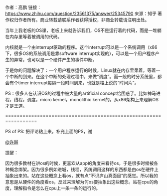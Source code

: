 作者：高鹏
链接：https://www.zhihu.com/question/23561375/answer/25345790
来源：知乎
著作权归作者所有。商业转载请联系作者获得授权，非商业转载请注明出处。



当年上我老板的OS课，老板上来就告诉我们，OS不是运行着的代码，而是一堆躺在内存里等着被调用的代码。

内核就是一个由interrupt驱动的程序。这个interrupt可以是一个系统调用（x86下，很多OS的系统调用是靠software interrupt实现的），可以是一个用户程序产生的异常，也可以是一个硬件产生的事件中断。

于是你的问题解决了：一个用户程序运行的时候，Linux就在内存里呆着，等着一个中断的到来。在这个中断的处理过程中，来做“调度”。而一般的时分系统里，都会有个timer interrupt每隔一段时间到来，也就是楼上说的“时间片”。

PS：很多人在认识OS的过程中被大量的artificial concept给困惑了。比如神马进程，线程，调度，micro kernel，monolithic kernel的。从x86架构上来理解OS才是王道。

=================================================================

PS of PS: 把评论粘上来，补充上面的PS，谢 

[@许越](http://www.zhihu.com/people/00cac8fef58a8c5505097dfc01a4706b)

提醒：

因为很多教材在讲os的时候，更喜欢从app的角度来看待os，于是很多时候被各种概念绑架。因为很多例如进城，线程，系统调用这样的东西都是由os在硬件上抽象出来的。站在这些概念上看os，就有点“不识庐山真面目”的感觉。所以我的意思是从硬件的角度看os，反过来理解为何os要抽象出这些概念。站在cpu的角度，理解指令是怎么在cpu上一条一条的运行的。